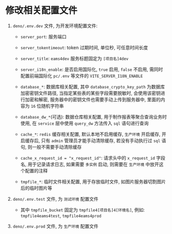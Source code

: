 # 修改相关配置文件

1. `deno/.env.dev` 文件, 为开发环境配置文件:
    
    - `server_port`: 服务端口
    
    - `server_tokentimeout`: token 过期时间, 单位秒, 可任意时间长度
    
    - `server_title`: `eams4dev` 服务标题固定为 `[项目名]4dev`
    
    - `server_i18n_enable`: 是否启用国际化, `true` 启用, `false` 不启用, 需同时配置前端国际化 `pc/.env` 等文件的 `VITE_SERVER_I18N_ENABLE`
    
    - `database_*`: 数据库相关配置, 其中 `database_crypto_key_path` 为数据库加密密钥文件路径, 当指定某些表的某些字段需要脱敏时, 会使用该密钥进行加密和解密, 服务器中的密钥文件也需要手动上传到服务器中, 里面的内容为 `16` 位随机字符串
    
    - `database_dw_*`(可选): 数据仓库相关配置, 用于制作报表等聚合查询业务时使用, 在 `service` 层中使用 `query_dw` 方法传入 `sql` 语句进行查询
    
    - `cache_*`: `redis` 缓存相关配置, 默认本地不启用缓存, `生产环境` 开启缓存, 开启缓存后, 只有 `admin` 管理员才能手动清除缓存, 若没有手动执行过 `sql` 语句, 则一般不需要手动清除缓存
    
    - `cache_x_request_id = "x_request_id"`: 请求头中的 `x_request_id` 字段名, 用于记录请求日志, 如果需要 `多实例` 启动, 则需要在 `生产环境` 中放开这个配置的注释
    
    - `tmpfile_*`: 临时文件相关配置, 用于存放临时文件, 如图片服务器切割图片后的临时图片等

2. `deno/.env.test` 文件, 为 `测试环境` 配置文件
    - 其中 `tmpfile_bucket` 固定为 `tmpfile4[项目名]4[环境名]`, 例如: `tmpfile4eams4test`, `tmpfile4eams4prod`
    
2. `deno/.env.prod` 文件, 为 `生产环境` 配置文件